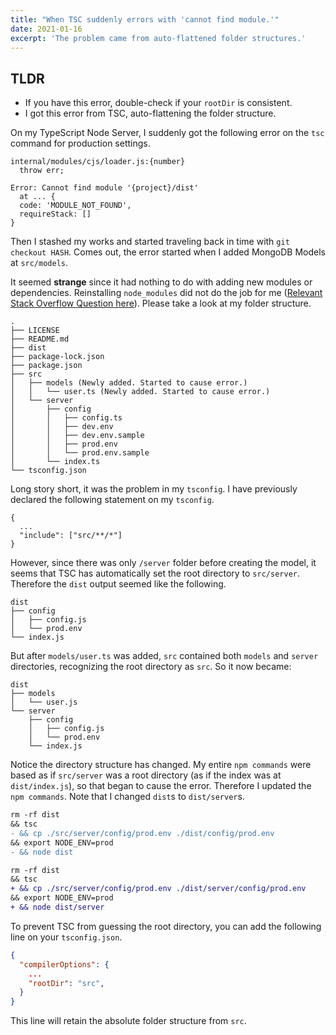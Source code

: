 ```yaml
---
title: "When TSC suddenly errors with 'cannot find module.'"
date: 2021-01-16
excerpt: 'The problem came from auto-flattened folder structures.'
---
```


## TLDR

- If you have this error, double-check if your `rootDir` is consistent.
- I got this error from TSC, auto-flattening the folder structure.

On my TypeScript Node Server, I suddenly got the following error on the `tsc` command for production settings.

    internal/modules/cjs/loader.js:{number}
      throw err;

    Error: Cannot find module '{project}/dist'
      at ... {
      code: 'MODULE_NOT_FOUND',
      requireStack: []
    }

Then I stashed my works and started traveling back in time with `git checkout HASH`. Comes out, the error started when I added MongoDB Models at `src/models`.

It seemed **strange** since it had nothing to do with adding new modules or dependencies. Reinstalling `node_modules` did not do the job for me ([Relevant Stack Overflow Question here](https://stackoverflow.com/questions/53545800)). Please take a look at my folder structure.

    .
    ├── LICENSE
    ├── README.md
    ├── dist
    ├── package-lock.json
    ├── package.json
    ├── src
    │   ├── models (Newly added. Started to cause error.)
    │   │   └── user.ts (Newly added. Started to cause error.)
    │   └── server
    │       ├── config
    │       │   ├── config.ts
    │       │   ├── dev.env
    │       │   ├── dev.env.sample
    │       │   ├── prod.env
    │       │   └── prod.env.sample
    │       └── index.ts
    └── tsconfig.json

Long story short, it was the problem in my `tsconfig`. I have previously declared the following statement on my `tsconfig`.

    {
      ...
      "include": ["src/**/*"]
    }

However, since there was only `/server` folder before creating the model, it seems that TSC has automatically set the root directory to `src/server`. Therefore the `dist` output seemed like the following.

    dist
    ├── config
    │   ├── config.js
    │   └── prod.env
    └── index.js

But after `models/user.ts` was added, `src` contained both `models` and `server` directories, recognizing the root directory as `src`. So it now became:

    dist
    ├── models
    │   └── user.js
    └── server
        ├── config
        │   ├── config.js
        │   └── prod.env
        └── index.js

Notice the directory structure has changed. My entire `npm commands` were based as if `src/server` was a root directory (as if the index was at `dist/index.js`), so that began to cause the error. Therefore I updated the `npm commands`. Note that I changed `dist`s to `dist/server`s.

```diff
rm -rf dist
&& tsc
- && cp ./src/server/config/prod.env ./dist/config/prod.env
&& export NODE_ENV=prod
- && node dist

rm -rf dist
&& tsc
+ && cp ./src/server/config/prod.env ./dist/server/config/prod.env
&& export NODE_ENV=prod
+ && node dist/server
```

To prevent TSC from guessing the root directory, you can add the following line on your `tsconfig.json`.

```json
{
  "compilerOptions": {
    ...
    "rootDir": "src",
  }
}
```

This line will retain the absolute folder structure from `src`.

